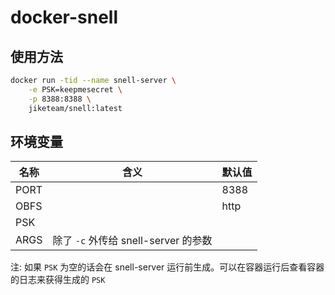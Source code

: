 # docker-snell

## 使用方法

```bash
docker run -tid --name snell-server \
    -e PSK=keepmesecret \
    -p 8388:8388 \
    jiketeam/snell:latest
```

## 环境变量

| 名称 | 含义                                 | 默认值 |
|------|--------------------------------------|--------|
| PORT |                                      | 8388   |
| OBFS |                                      | http   |
| PSK  |                                      |        |
| ARGS | 除了 `-c` 外传给 snell-server 的参数 |        |

注: 如果 `PSK` 为空的话会在 snell-server 运行前生成。可以在容器运行后查看容器的日志来获得生成的 `PSK`
